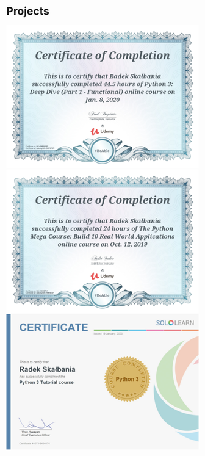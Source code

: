 # Projects
![](Python/images/UC-OWPX74FI.jpg)
![](Python/images/certificate.jpg)
![](Python/images/Python_certificate.jpg)
